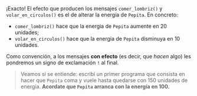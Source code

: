 ¡Exacto! El efecto que producen los mensajes `comer_lombriz()` y `volar_en_circulos()` es el de alterar la energía de `Pepita`. En concreto: 

* `comer_lombriz()` hace que la energia de `Pepita` aumente en 20 unidades;
* `volar_en_circulos()` hace que la energia de `Pepita` disminuya en 10 unidades.

Como convención, a los mensajes **con efecto** (es decir, que _hacen_ algo) les pondremos un signo de exclamación `!` al final.

> Veamos si se entiende: escribí un primer programa que consista en hacer que `Pepita` coma y vuele hasta quedarse con 150 unidades de energía. **Acordate que `Pepita` arranca con la energía en 100.**